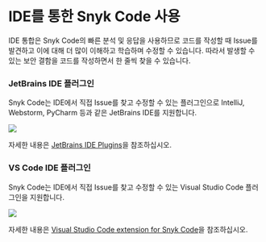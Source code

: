 # IDE를 통한 Snyk Code 사용

IDE 통합은 Snyk Code의 빠른 분석 및 응답을 사용하므로 코드를 작성할 때 Issue를 발견하고 이에 대해 더 많이 이해하고 학습하며 수정할 수 있습니다. 따라서 발생할 수 있는 보안 결함을 코드를 작성하면서 한 줄씩 찾을 수 있습니다.

### JetBrains IDE 플러그인

Snyk Code는 IDE에서 직접 Issue를 찾고 수정할 수 있는 플러그인으로 IntelliJ, Webstorm, PyCharm 등과 같은 JetBrains IDE를 지원합니다.

![](../../.gitbook/assets/results-code.png)

자세한 내용은 [JetBrains IDE Plugins](https://docs.snyk.io/integrations/ide-tools/jetbrains-plugins)을 참조하십시오.

### VS Code IDE 플러그인

Snyk Code는 IDE에서 직접 Issue를 찾고 수정할 수 있는 Visual Studio Code 플러그인을 지원합니다.

![](<../../.gitbook/assets/image3-2- (2) (2) (4) (4) (4) (3) (1).png>)

자세한 내용은 [Visual Studio Code extension for Snyk Code](../../features/integrations/ide-tools/visual-studio-code-extension-for-snyk-code.md)을 참조하십시오.

